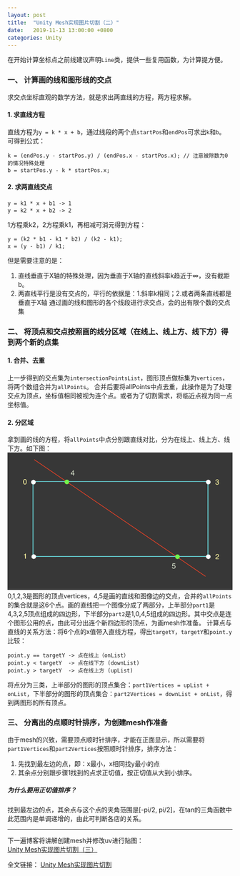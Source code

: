 ```yaml
---
layout: post
title:  "Unity Mesh实现图片切割（二）"
date:   2019-11-13 13:00:00 +0800
categories: Unity
---
```


在开始计算坐标点之前线建议声明```Line```类，提供一些复用函数，为计算提方便。
### 一、 计算画的线和图形线的交点
求交点坐标直观的数学方法，就是求出两直线的方程，两方程求解。
#### 1. 求直线方程
直线方程为```y = k * x + b```，通过线段的两个点```startPos```和```endPos```可求出```k```和```b```。
可得到公式：
```
k = (endPos.y - startPos.y) / (endPos.x - startPos.x); // 注意被除数为0的情况特殊处理
b = startPos.y - k * startPos.x;
```
#### 2. 求两直线交点

```
y = k1 * x + b1	-> 1
y = k2 * x + b2 -> 2
```
1方程乘k2，2方程乘k1，再相减可消元得到方程：
```
y = (k2 * b1 - k1 * b2) / (k2 - k1);
x = (y - b1) / k1;
```
但是需要注意的是：
1. 直线垂直于X轴的特殊处理，因为垂直于X轴的直线斜率k趋近于∞，没有截距b。
2. 两直线平行是没有交点的，平行的依据是：1.斜率k相同；2.或者两条直线都是垂直于X轴
通过画的线和图形的各个线段进行求交点，会的出有限个数的交点集
### 二、 将顶点和交点按照画的线分区域（在线上、线上方、线下方）得到两个新的点集
#### 1. 合并、去重
上一步得到的交点集为```intersectionPointsList```，图形顶点做标集为```vertices```，将两个数组合并为```allPoints```。
合并后要将allPoints中点去重，此操作是为了处理交点为顶点，坐标值相同被视为连个点。或者为了切割需求，将临近点视为同一点坐标值。
#### 2. 分区域
拿到画的线的方程，将```allPoints```中点分别跟直线对比，分为在线上、线上方、线下方。如下图：
![在这里插入图片描述](/styles/images/slice_sprite/slice_point.png)
0,1,2,3是图形的顶点vertices，4,5是画的直线和图像边的交点，合并的```allPoints```的集合就是这6个点。画的直线把一个图像分成了两部分，上半部分```part1```是4,3,2,5顶点组成的四边形，下半部分```part2```是1,0,4,5组成的四边形。其中交点是连个图形公用的点，由此可分出连个新四边形的顶点，为画mesh作准备。
计算点与直线的关系方法：将6个点的x值带入直线方程，得出```targetY```，```targetY```和```point.y```比较：
```
point.y == targetY -> 点在线上（onList）
point.y < targetY  -> 点在线下方 (downList)
point.y > targetY  -> 点在线上方 (upList)
```
将点分为三类，上半部分的图形的顶点集合：```part1Vertices = upList + onList```，下半部分的图形的顶点集合：```part2Vertices = downList + onList```，得到两图形的所有顶点。
### 三、 分离出的点顺时针排序，为创建mesh作准备
由于mesh的兴致，需要顶点顺时针排序，才能在正面显示，所以需要将```part1Vertices```和```part2Vertices```按照顺时针排序，排序方法：
1. 先找到最左边的点，即：x最小，x相同找y最小的点
2. 其余点分别跟步骤1找到的点求正切值，按正切值从大到小排序。
##### 为什么要用正切值排序？
找到最左边的点，其余点与这个点的夹角范围是[-pi/2, pi/2]，在tan的三角函数中此范围内是单调递增的，由此可判断各店的关系。

---
下一遍博客将讲解创建mesh并修改uv进行贴图：
[Unity Mesh实现图片切割（三）](https://yiyuan1130.github.io/unity/2019/11/13/slice_sprite_3.html)

全文链接： [Unity Mesh实现图片切割](https://yiyuan1130.github.io/unity/2019/11/13/slice_sprite_start.html)